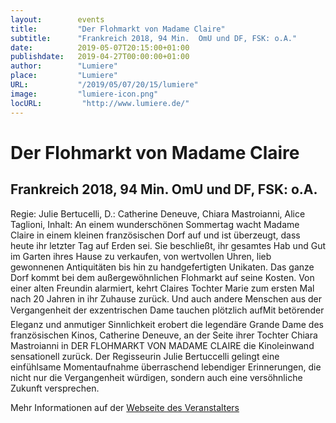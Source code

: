 ```yaml
---
layout:        events
title:         "Der Flohmarkt von Madame Claire"
subtitle:      "Frankreich 2018, 94 Min.  OmU und DF, FSK: o.A."
date:          2019-05-07T20:15:00+01:00
publishdate:   2019-04-27T00:00:00+01:00
author:        "Lumiere"
place:         "Lumiere"
URL:           "/2019/05/07/20/15/lumiere"
image:         "lumiere-icon.png"
locURL:         "http://www.lumiere.de/"
---
```


Der Flohmarkt von Madame Claire
===========

Frankreich 2018, 94 Min.  OmU und DF, FSK: o.A.
-----------

Regie: Julie Bertucelli, D.: Catherine Deneuve, Chiara Mastroianni, Alice Taglioni, Inhalt: An einem wunderschönen Sommertag wacht Madame Claire in einem kleinen französischen Dorf auf und ist überzeugt, dass heute ihr letzter Tag auf Erden sei. Sie  beschließt, ihr gesamtes Hab und Gut im Garten ihres Hause zu verkaufen, von wertvollen Uhren, lieb gewonnenen Antiquitäten bis hin zu handgefertigten Unikaten. Das ganze Dorf kommt bei dem außergewöhnlichen Flohmarkt auf seine Kosten. Von einer alten Freundin alarmiert, kehrt Claires Tochter Marie zum ersten Mal nach 20 Jahren in ihr Zuhause zurück. Und auch andere Menschen aus der Vergangenheit der  exzentrischen Dame tauchen plötzlich aufMit betörender Eleganz und anmutiger Sinnlichkeit erobert die legendäre Grande Dame des französischen Kinos, Catherine Deneuve, an der Seite ihrer Tochter Chiara Mastroianni in DER FLOHMARKT VON MADAME CLAIRE die Kinoleinwand sensationell zurück. Der Regisseurin Julie Bertuccelli gelingt eine einfühlsame Momentaufnahme überraschend lebendiger Erinnerungen, die nicht nur die Vergangenheit würdigen, sondern auch eine versöhnliche Zukunft versprechen.

Mehr Informationen auf der [Webseite des Veranstalters](http://www.lumiere.de/19/05/flohmarkt.htm)
